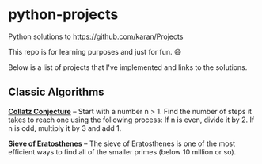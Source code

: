 python-projects
===============

Python solutions to https://github.com/karan/Projects

This repo is for learning purposes and just for fun. :smile:

Below is a list of projects that I've implemented and links to the solutions.

Classic Algorithms
------------------

[**Collatz Conjecture**](https://github.com/jnrbsn/python-projects/blob/master/classic_algorithms/collatz.py)
– Start with a number n > 1. Find the number of steps it takes to reach one
using the following process: If n is even, divide it by 2. If n is odd, multiply
it by 3 and add 1.

[**Sieve of Eratosthenes**](https://github.com/jnrbsn/python-projects/blob/master/classic_algorithms/eratosthenes.py)
– The sieve of Eratosthenes is one of the most efficient ways to find all of the
smaller primes (below 10 million or so).

